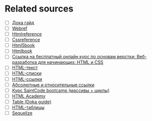 # Related sources

- [ ] [Дока гайд](https://doka.guide/)
- [ ] [Webref](https://webref.ru/)
- [ ] [Htmlreference](https://htmlreference.io/)
- [ ] [Cssreference](https://cssreference.io/)
- [ ] [Html5book](https://html5book.ru/)
- [ ] [Htmlbook](https://htmlbook.ru/)
- [ ] [Ссылка на бесплатный онлайн курс по основам верстки: Веб-разработка для начинающих: HTML и CSS](https://stepik.org/course/38218/promo)
- [ ] [HTML-текст](https://html5book.ru/html-text/)
- [ ] [HTML-списки](https://html5book.ru/html-lists/)
- [ ] [HTML-ссылки](https://html5book.ru/hyperlinks-in-html/)
- [ ] [Абсолютные и относительные ссылки](https://htmlbook.ru/samhtml/ssylki/absolyutnye-i-otnositelnye-ssylki)
- [ ] [Курс SaintCode bootcamp (массивы + циклы)](https://www.youtube.com/watch?v=rCVacPRIzH4)
- [ ] [HTML Academy](https://htmlacademy.ru/courses/305/run/5)
- [ ] [Table (Doka guide)](https://doka.guide/html/tables/)
- [ ] [HTML-таблицы](https://html5book.ru/html-table/)
- [ ] [Sequelize](https://sequelize.org/)
